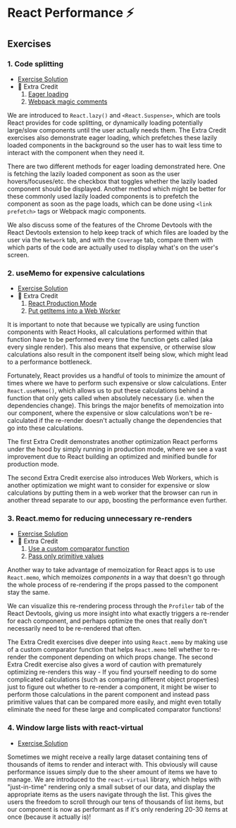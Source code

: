 # React Performance ⚡

## Exercises

### 1. Code splitting

- [Exercise Solution](exercises/01.js)
- 💯 Extra Credit
  1. [Eager loading](exercises/01.extra-1.js)
  2. [Webpack magic comments](exercises/01.extra-2.js)

We are introduced to `React.lazy()` and `<React.Suspense>`, which are tools React provides for code splitting, or dynamically loading potentially large/slow components until the user actually needs them. The Extra Credit exercises also demonstrate eager loading, which prefetches these lazily loaded components in the background so the user has to wait less time to interact with the component when they need it.

There are two different methods for eager loading demonstrated here. One is fetching the lazily loaded component as soon as the user hovers/focuses/etc. the checkbox that toggles whether the lazily loaded component should be displayed. Another method which might be better for these commonly used lazily loaded components is to prefetch the component as soon as the page loads, which can be done using `<link prefetch>` tags or Webpack magic components.

We also discuss some of the features of the Chrome Devtools with the React Devtools extension to help keep track of which files are loaded by the user via the `Network` tab, and with the `Coverage` tab, compare them with which parts of the code are actually used to display what's on the user's screen.

### 2. useMemo for expensive calculations

- [Exercise Solution](exercises/02.js)
- 💯 Extra Credit
  1. [React Production Mode](https://react-performance.netlify.app/isolated/final/02.extra-1.js)
  2. [Put getItems into a Web Worker](exercises/02.extra-2.js)

It is important to note that because we typically are using function components with React Hooks, all calculations performed within that function have to be performed every time the function gets called (aka every single render). This also means that expensive, or otherwise slow calculations also result in the component itself being slow, which might lead to a performance bottleneck.

Fortunately, React provides us a handful of tools to minimize the amount of times where we have to perform such expensive or slow calculations. Enter `React.useMemo()`, which allows us to put these calculations behind a function that only gets called when absolutely necessary (i.e. when the dependencies change). This brings the major benefits of memoization into our component, where the expensive or slow calculations won't be re-calculated if the re-render doesn't actually change the dependencies that go into these calculations.

The first Extra Credit demonstrates another optimization React performs under the hood by simply running in production mode, where we see a vast improvement due to React building an optimized and minified bundle for production mode.

The second Extra Credit exercise also introduces Web Workers, which is another optimization we might want to consider for expensive or slow calculations by putting them in a web worker that the browser can run in another thread separate to our app, boosting the performance even further.

### 3. React.memo for reducing unnecessary re-renders

- [Exercise Solution](exercises/03.js)
- 💯 Extra Credit
  1. [Use a custom comparator function](exercises/03.extra-1.js)
  2. [Pass only primitive values](exercises/03.extra-2.js)

Another way to take advantage of memoization for React apps is to use `React.memo`, which memoizes _components_ in a way that doesn't go through the whole process of re-rendering if the props passed to the component stay the same.

We can visualize this re-rendering process through the `Profiler` tab of the React Devtools, giving us more insight into what exactly triggers a re-render for each component, and perhaps optimize the ones that really don't necessarily need to be re-rendered that often.

The Extra Credit exercises dive deeper into using `React.memo` by making use of a custom comparator function that helps `React.memo` tell whether to re-render the component depending on which props change. The second Extra Credit exercise also gives a word of caution with prematurely optimizing re-renders this way - If you find yourself needing to do some complicated calculations (such as comparing different object properties) just to figure out whether to re-render a component, it might be wiser to perform those calculations in the parent component and instead pass primitive values that can be compared more easily, and might even totally eliminate the need for these large and complicated comparator functions!

### 4. Window large lists with react-virtual

- [Exercise Solution](exercises/04.js)

Sometimes we might receive a really large dataset containing tens of thousands of items to render and interact with. This obviously will cause performance issues simply due to the sheer amount of items we have to manage. We are introduced to the `react-virtual` library, which helps with "just-in-time" rendering only a small subset of our data, and display the appropriate items as the users navigate through the list. This gives the users the freedom to scroll through our tens of thousands of list items, but our component is now as performant as if it's only rendering 20-30 items at once (because it actually is)!
